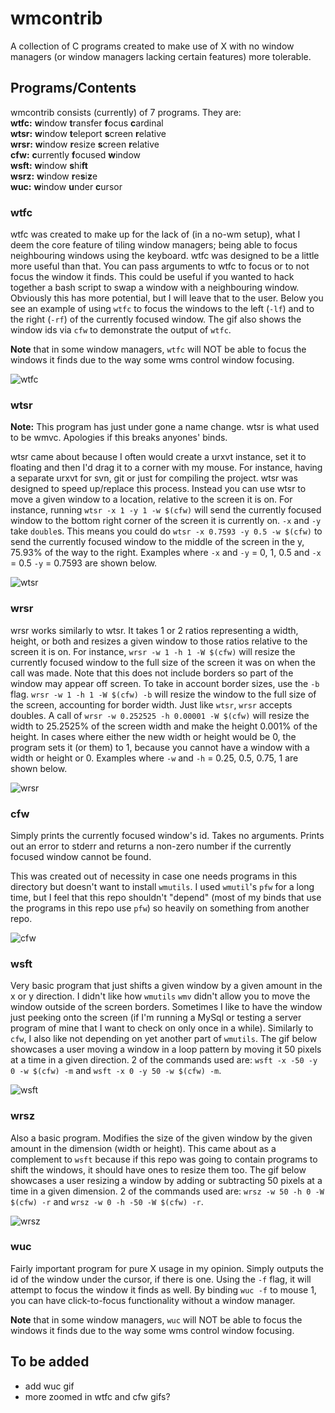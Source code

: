 # wmcontrib

A collection of C programs created to make use of X with no window managers
(or window managers lacking certain features) more tolerable.


## Programs/Contents

wmcontrib consists (currently) of 7 programs. They are:  
**wtfc:** **w**indow **t**ransfer **f**ocus **c**ardinal  
**wtsr:** **w**indow **t**eleport **s**creen **r**elative  
**wrsr:** **w**indow **r**esize **s**creen **r**elative  
**cfw:** **c**urrently **f**ocused **w**indow  
**wsft:** **w**indow **s**hi**ft**  
**wsrz:** **w**indow **r**e**s**i**z**e  
**wuc:** **w**indow **u**nder **c**ursor


### wtfc

wtfc was created to make up for the lack of (in a no-wm setup), what I deem
the core feature of tiling window managers; being able to focus neighbouring
windows using the keyboard. wtfc was designed to be a little more useful than
that. You can pass arguments to wtfc to focus or to not focus the window it
finds. This could be useful if you wanted to hack together a bash script
to swap a window with a neighbouring window. Obviously this has more
potential, but I will leave that to the user. Below you see an example of using
`wtfc` to focus the windows to the left (`-lf`) and to the right (`-rf`) of
the currently focused window. The gif also shows the window ids via `cfw`
to demonstrate the output of `wtfc`.

**Note** that in some window managers, `wtfc` will NOT be able to focus the
windows it finds due to the way some wms control window focusing.

![wtfc](https://raw.githubusercontent.com/wiki/JSpeedie/wmcontrib/images/wtfc.gif)


### wtsr

**Note:** This program has just under gone a name change. wtsr is what used to
be wmvc. Apologies if this breaks anyones' binds.

wtsr came about because I often would create a urxvt instance, set it to
floating and then I'd drag it to a corner with my mouse. For instance, having
a separate urxvt for svn, git or just for compiling the project. wtsr was
designed to speed up/replace this process. Instead you can
use wtsr to move a given window to a location, relative to the screen it
is on. For instance, running `wtsr -x 1 -y 1 -w $(cfw)` will send the
currently focused window to the bottom right corner of the screen it is
currently on. `-x` and `-y` take `double`s. This means you could do
`wtsr -x 0.7593 -y 0.5 -w $(cfw)` to send the currently focused window to
the middle of the screen in the y, 75.93% of the way to the right.
Examples where `-x` and `-y` = 0, 1, 0.5 and `-x` = 0.5 `-y` = 0.7593 are
shown below.

![wtsr](https://raw.githubusercontent.com/wiki/JSpeedie/wmcontrib/images/wtsr.gif)


### wrsr

wrsr works similarly to wtsr. It takes 1 or 2 ratios representing a width,
height, or both and resizes a given window to those ratios relative to the
screen it is on. For instance, `wrsr -w 1 -h 1 -W $(cfw)` will resize the
currently focused window to the full size of the screen it was on when the call
was made. Note that this does not include borders so part of the window may
appear off screen. To take in account border sizes, use the `-b` flag.
`wrsr -w 1 -h 1 -W $(cfw) -b` will resize the window to the full size of the
screen, accounting for border width. Just like `wtsr`, `wrsr` accepts doubles.
A call of `wrsr -w 0.252525 -h 0.00001 -W $(cfw)` will resize the width to
25.2525% of the screen width and make the height 0.001% of the height. In cases
where either the new width or height would be 0, the program sets it (or them)
to 1, because you cannot have a window with a width or height or 0. Examples
where `-w` and `-h` = 0.25, 0.5, 0.75, 1 are shown below.

![wrsr](https://raw.githubusercontent.com/wiki/JSpeedie/wmcontrib/images/wrsr.gif)


### cfw

Simply prints the currently focused window's id. Takes no arguments. Prints out
an error to stderr and returns a non-zero number if the currently focused
window cannot be found.

This was created out of necessity in case one needs programs in this
directory but doesn't want to install `wmutils`. I used `wmutil`'s `pfw` for
a long time, but I feel that this repo shouldn't "depend" (most of my binds
that use the programs in this repo use `pfw`) so heavily on something from
another repo.

![cfw](https://raw.githubusercontent.com/wiki/JSpeedie/wmcontrib/images/cfw.gif)


### wsft

Very basic program that just shifts a given window by a given amount in the
x or y direction. I didn't like how `wmutils` `wmv` didn't allow you to move
the window outside of the screen borders. Sometimes I like to have the window
just peeking onto the screen (if I'm running a MySql or testing a server program
of mine that I want to check on only once in a while). Similarly to `cfw`,
I also like not depending on yet another part of `wmutils`. The gif below
showcases a user moving a window in a loop pattern by moving it 50 pixels
at a time in a given direction. 2 of the commands used are:
`wsft -x -50 -y 0 -w $(cfw) -m` and `wsft -x 0 -y 50 -w $(cfw) -m`.

![wsft](https://raw.githubusercontent.com/wiki/JSpeedie/wmcontrib/images/wsft.gif)


### wrsz

Also a basic program. Modifies the size of the given window by the given amount
in the dimension (width or height). This came about as a complement to `wsft`
because if this repo was going to contain programs to shift the windows, it
should have ones to resize them too. The gif below showcases a user resizing
a window by adding or subtracting 50 pixels at a time in a given dimension.
2 of the commands used are:
`wrsz -w 50 -h 0 -W $(cfw) -r` and `wrsz -w 0 -h -50 -W $(cfw) -r`.

![wrsz](https://raw.githubusercontent.com/wiki/JSpeedie/wmcontrib/images/wrsz.gif)


### wuc

Fairly important program for pure X usage in my opinion. Simply outputs the
id of the window under the cursor, if there is one. Using the `-f` flag,
it will attempt to focus the window it finds as well. By binding `wuc -f` to
mouse 1, you can have click-to-focus functionality without a window manager.

**Note** that in some window managers, `wuc` will NOT be able to focus the
windows it finds due to the way some wms control window focusing.


## To be added

* add wuc gif
* more zoomed in wtfc and cfw gifs?
